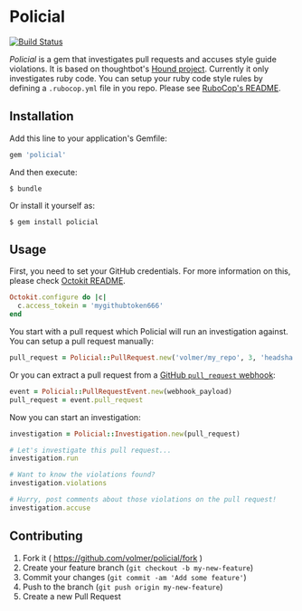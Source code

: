 # Policial

[![Build Status](https://travis-ci.org/volmer/policial.svg)](https://travis-ci.org/volmer/policial)

*Policial* is a gem that investigates pull requests and accuses style guide
violations. It is based on thoughtbot's [Hound project](https://github.com/thoughtbot/hound).
Currently it only investigates ruby code. You can setup your ruby code style rules by defining
a `.rubocop.yml` file in you repo. Please see [RuboCop's README](https://github.com/bbatsov/rubocop).

## Installation

Add this line to your application's Gemfile:

```ruby
gem 'policial'
```

And then execute:

    $ bundle

Or install it yourself as:

    $ gem install policial

## Usage

First, you need to set your GitHub credentials. For more information on
this, please check [Octokit README](https://github.com/octokit/octokit.rb).

```ruby
Octokit.configure do |c|
  c.access_tokein = 'mygithubtoken666'
end
```

You start with a pull request which Policial will run an investigation
against. You can setup a pull request manually:

```ruby
pull_request = Policial::PullRequest.new('volmer/my_repo', 3, 'headsha')
```

Or you can extract a pull request from a 
[GitHub `pull_request` webhook](https://developer.github.com/webhooks):

```ruby
event = Policial::PullRequestEvent.new(webhook_payload)
pull_request = event.pull_request
```

Now you can start an investigation:

```ruby
investigation = Policial::Investigation.new(pull_request)

# Let's investigate this pull request...
investigation.run

# Want to know the violations found?
investigation.violations

# Hurry, post comments about those violations on the pull request!
investigation.accuse
```

## Contributing

1. Fork it ( https://github.com/volmer/policial/fork )
2. Create your feature branch (`git checkout -b my-new-feature`)
3. Commit your changes (`git commit -am 'Add some feature'`)
4. Push to the branch (`git push origin my-new-feature`)
5. Create a new Pull Request
